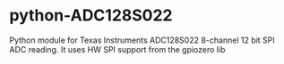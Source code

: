 # python-ADC128S022
Python module for Texas Instruments ADC128S022 8-channel 12 bit SPI ADC reading. It uses HW SPI support from the gpiozero lib
